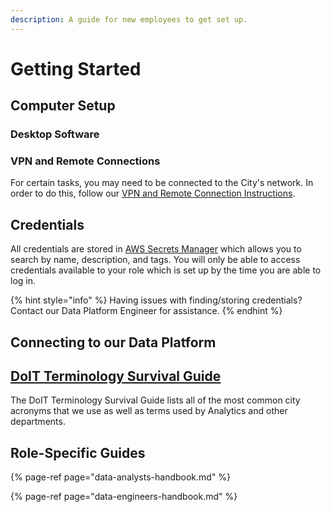 ```yaml
---
description: A guide for new employees to get set up.
---
```


# Getting Started

## Computer Setup

### Desktop Software

### VPN and Remote Connections

For certain tasks, you may need to be connected to the City's network. In order to do this, follow our [VPN and Remote Connection Instructions](https://docs.google.com/document/d/1PRT5CnT9ugjEDVzB43GHc0YT3HWcOobQHpMybkqdFfE/edit#).

## Credentials

All credentials are stored in [AWS Secrets Manager](https://console.aws.amazon.com/secretsmanager/home?region=us-east-1#/listSecrets) which allows you to search by name, description, and tags. You will only be able to access credentials available to your role which is set up by the time you are able to log in.

{% hint style="info" %}
Having issues with finding/storing credentials? Contact our Data Platform Engineer for assistance.
{% endhint %}

## Connecting to our Data Platform

## [DoIT Terminology Survival Guide](https://drive.google.com/file/d/0B_9uYLGuZscpNUlHZWZoLVNUb0h2U0E2UUhMX2F4Yms2enpr/view)

The DoIT Terminology Survival Guide lists all of the most common city acronyms that we use as well as terms used by Analytics and other departments.

## Role-Specific Guides

{% page-ref page="data-analysts-handbook.md" %}

{% page-ref page="data-engineers-handbook.md" %}



